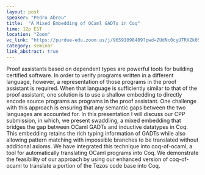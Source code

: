 ```yaml
---
layout: post
speaker: "Pedro Abreu"
title:  "A Mixed Embedding of OCaml GADTs in Coq"
time: 12p EST
location: "Zoom"
vc_link: "https://purdue-edu.zoom.us/j/96591098409?pwd=ZUdNc0cyUTRXZk05ZEtlUXdUWXUwUT09"
category: seminar
link_abstract: true
---
```


Proof assistants based on dependent types are powerful tools for building certified software. In order to verify programs written in a different language, however, a representation of those programs in the proof assistant is required. When that language is sufficiently similar to that of the proof assistant, one solution is to use a shallow embedding to directly encode source programs as programs in the proof assistant. One challenge with this approach is ensuring that any semantic gaps between the two languages are accounted for. In this presentation I will discuss our CPP submission, in which, we present swaddling, a mixed embedding that bridges the gap between OCaml GADTs and inductive datatypes in Coq. This embedding retains the rich typing information of GADTs while also allowing pattern matching with impossible branches to be translated without additional axioms. We have integrated this technique into coq-of-ocaml, a tool for automatically translating OCaml programs into Coq. We demonstrate the feasibility of our approach by using our enhanced version of coq-of-ocaml to translate a portion of the Tezos code base into Coq.
